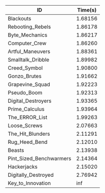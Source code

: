 |ID|Time(s)|
|-|-|
|Blackouts|1.68156|
|Rebooting_Rebels|1.86178|
|Byte_Mechanics|1.86217|
|Computer_Crew|1.86260|
|Artful_Maneuvers|1.88361|
|Smalltalk_Dribble|1.89982|
|Creed_Symbol|1.90800|
|Gonzo_Brutes|1.91662|
|Grapevine_Squad|1.92223|
|Pseudo_Boom|1.92313|
|Digital_Destroyers|1.93365|
|Prime_Calculus|1.93964|
|The_ERROR_List|1.99263|
|Loose_Screws|2.07663|
|The_Hit_Blunders|2.11291|
|Rug_Heed_Bend|2.12010|
|Beasts|2.13938|
|Pint_Sized_Benchwarmers|2.14364|
|Hackerjacks|2.15020|
|Digitally_Destroyed|2.76942|
|Key_to_Innovation|inf|
